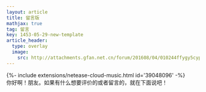```yaml
---
layout: article
title: 留言版
mathjax: true
tag: 留言
key: 1453-05-29-new-template
article_header:
  type: overlay
  image:
    src: http://attachments.gfan.net.cn/forum/201608/04/010244ffygy5cyphyfz0p5.jpg
---
```




<div>{%- include extensions/netease-cloud-music.html id='39048096' -%}</div>
你好啊！朋友。如果有什么想要评价的或者留言的，就在下面说吧！
